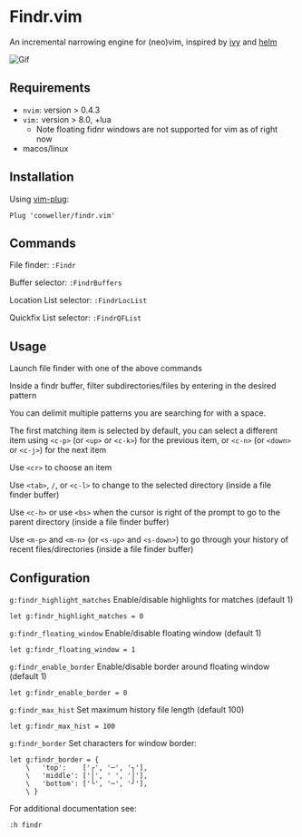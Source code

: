 # Findr.vim

An incremental narrowing engine for (neo)vim, inspired by
[ivy](https://github.com/abo-abo/swiper) and
[helm](https://github.com/emacs-helm/helm)

![Gif](screenshots/findr.gif)

## Requirements

-   `nvim`: version \> 0.4.3
-   `vim:` version \> 8.0, +lua
    -   Note floating fidnr windows are not supported for vim as of
        right now
-   macos/linux

## Installation

Using [vim-plug](https://github.com/junegunn/vim-plug):

``` vim
Plug 'conweller/findr.vim'
```

## Commands

File finder: `:Findr`

Buffer selector: `:FindrBuffers`

Location List selector: `:FindrLocList`

Quickfix List selector: `:FindrQFList`

## Usage

Launch file finder with one of the above commands

Inside a findr buffer, filter subdirectories/files by entering in the
desired pattern

You can delimit multiple patterns you are searching for with a space.

The first matching item is selected by default, you can select a
different item using `<c-p>` (or `<up>` or `<c-k>`) for the previous
item, or `<c-n>` (or `<down>` or `<c-j>`) for the next item

Use `<cr>` to choose an item

Use `<tab>`, `/`, or `<c-l>` to change to the selected directory (inside
a file finder buffer)

Use `<c-h>` or use `<bs>` when the cursor is right of the prompt to go
to the parent directory (inside a file finder buffer)

Use `<m-p>` and `<m-n>` (or `<s-up>` and `<s-down>`) to go through your
history of recent files/directories (inside a file finder buffer)

## Configuration

`g:findr_highlight_matches` Enable/disable highlights for matches
(default 1)

``` vim
let g:findr_highlight_matches = 0
```

`g:findr_floating_window` Enable/disable floating window (default 1)

``` vim
let g:findr_floating_window = 1
```

`g:findr_enable_border` Enable/disable border around floating window
(default 1)

``` vim
let g:findr_enable_border = 0
```

`g:findr_max_hist` Set maximum history file length (default 100)

``` vim
let g:findr_max_hist = 100
```

`g:findr_border` Set characters for window border:

``` vim
let g:findr_border = {
    \   'top':    ['┌', '─', '┐'],
    \   'middle': ['│', ' ', '│'],
    \   'bottom': ['└', '─', '┘'],
    \ }
```

For additional documentation see:

``` vim
:h findr
```
